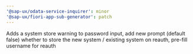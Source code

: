 ```yaml
---
'@sap-ux/odata-service-inquirer': minor
'@sap-ux/fiori-app-sub-generator': patch
---
```


Adds a system store warning to password input, add new prompt (default false) whether to store the new system / existing system on reauth, pre-fill username for reauth

